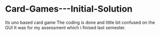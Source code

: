 # Card-Games---Initial-Solution
Its uno based card game
The coding is done and little bit confused on the GUI
It was for my assessment which i finised last semester.
